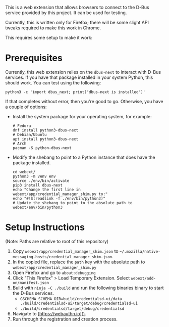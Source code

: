 This is a web extension that allows browsers to connect to the D-Bus service
provided by this project. It can be used for testing.

Currently, this is written only for Firefox; there will be some slight API tweaks required to make this work in Chrome.

This requires some setup to make it work:

# Prerequisites

Currently, this web extension relies on the `dbus-next` to interact with D-Bus
services. If you have that package installed in your system Python, this
should work. You can test using the following:

```shell
python3 -c 'import dbus_next; print("dbus-next is installed")'
```

If that completes without error, then you're good to go. Otherwise, you have a
couple of options:

- Install the system package for your operating system, for example:
  ```shell
  # Fedora
  dnf install python3-dbus-next
  # Debian/Ubuntu
  apt install python3-dbus-next
  # Arch
  pacman -S python-dbus-next
  ```
- Modify the shebang to point to a Python instance that does have the package installed.
  ```shell
  cd webext/
  python3 -m venv env
  source ./env/bin/activate
  pip3 install dbus-next
  echo "Change the first line in webext/app/credential_manager_shim.py to:"
  echo "#!$(readlink -f ./env/bin/python3)"
  # Update the shebang to point to the absolute path to webext/env/bin/python3
  ```

# Setup Instructions

(Note: Paths are relative to root of this repository)

1. Copy `webext/app/credential_manager_shim.json` to `~/.mozilla/native-messaging-hosts/credential_manager_shim.json`.
2. In the copied file, replace the `path` key with the absolute path to `webext/app/credential_manager_shim.py`
3. Open Firefox and go to `about:debugging`
4. Click "This Firefox" > Load Temporary Extension. Select `webext/add-on/manifest.json`
5. Build with `ninja -C ./build` and run the following binaries binary to start the D-Bus services.
   - `GSCHEMA_SCHEMA_DIR=build/credentialsd-ui/data ./build/credentialsd-ui/target/debug/credentialsd-ui`
   - `./build/credentialsd/target/debug/credentialsd`
6. Navigate to [https://webauthn.io]().
7. Run through the registration and creation process.
